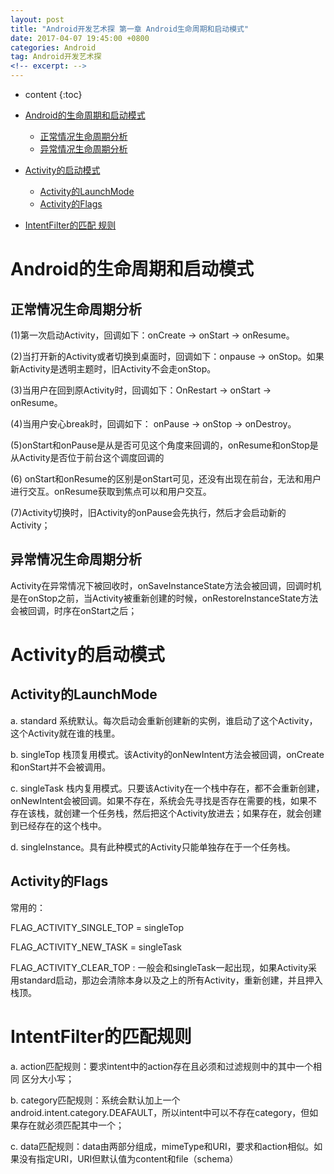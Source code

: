 ```yaml
---
layout: post
title: "Android开发艺术探 第一章 Android生命周期和启动模式"
date: 2017-04-07 19:45:00 +0800
categories: Android
tag: Android开发艺术探
<!-- excerpt: -->
---
```


* content
{:toc}

* [Android的生命周期和启动模式](#Android的生命周期和启动模式)
    * [正常情况生命周期分析](#正常情况生命周期分析)
    * [异常情况生命周期分析](#异常情况生命周期分析)
* [Activity的启动模式](#Activity的启动模式)
    * [Activity的LaunchMode](#Activity的LaunchMode)
    * [Activity的Flags](#Activity的Flags)
* [IntentFilter的匹配 规则](#IntentFilter的匹配规则)



# Android的生命周期和启动模式
## 正常情况生命周期分析
(1)第一次启动Activity，回调如下：onCreate -> onStart -> onResume。

(2)当打开新的Activity或者切换到桌面时，回调如下：onpause -> onStop。如果新Activity是透明主题时，旧Activity不会走onStop。

(3)当用户在回到原Activity时，回调如下：OnRestart -> onStart -> onResume。

(4)当用户安心break时，回调如下： onPause -> onStop -> onDestroy。

(5)onStart和onPause是从是否可见这个角度来回调的，onResume和onStop是从Activity是否位于前台这个调度回调的

(6) onStart和onResume的区别是onStart可见，还没有出现在前台，无法和用户进行交互。onResume获取到焦点可以和用户交互。

(7)Activity切换时，旧Activity的onPause会先执行，然后才会启动新的Activity；
 

## 异常情况生命周期分析
Activity在异常情况下被回收时，onSaveInstanceState方法会被回调，回调时机是在onStop之前，当Activity被重新创建的时候，onRestoreInstanceState方法会被回调，时序在onStart之后；

# Activity的启动模式
## Activity的LaunchMode
a. standard 系统默认。每次启动会重新创建新的实例，谁启动了这个Activity，这个Activity就在谁的栈里。

b. singleTop 栈顶复用模式。该Activity的onNewIntent方法会被回调，onCreate和onStart并不会被调用。

c. singleTask 栈内复用模式。只要该Activity在一个栈中存在，都不会重新创建，onNewIntent会被回调。如果不存在，系统会先寻找是否存在需要的栈，如果不存在该栈，就创建一个任务栈，然后把这个Activity放进去；如果存在，就会创建到已经存在的这个栈中。

d. singleInstance。具有此种模式的Activity只能单独存在于一个任务栈。
## Activity的Flags
常用的：

FLAG_ACTIVITY_SINGLE_TOP = singleTop<br/>

FLAG_ACTIVITY_NEW_TASK = singleTask<br/>

FLAG_ACTIVITY_CLEAR_TOP : 一般会和singleTask一起出现，如果Activity采用standard启动，那边会清除本身以及之上的所有Activity，重新创建，并且押入栈顶。


# IntentFilter的匹配规则

a. action匹配规则：要求intent中的action存在且必须和过滤规则中的其中一个相同 区分大小写；

b. category匹配规则：系统会默认加上一个android.intent.category.DEAFAULT，所以intent中可以不存在category，但如果存在就必须匹配其中一个；

c. data匹配规则：data由两部分组成，mimeType和URI，要求和action相似。如果没有指定URI，URI但默认值为content和file（schema）



